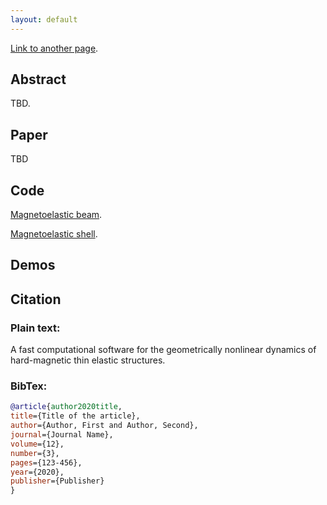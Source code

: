 ```yaml
---
layout: default
---
```

[Link to another page](./another-page.html).

## Abstract

TBD.

## Paper

TBD

## Code
[Magnetoelastic beam](https://github.com/zhuonanhao/mag_beam). 

[Magnetoelastic shell](https://github.com/zhuonanhao/mag_shell).

## Demos

## Citation

### Plain text:
A fast computational software for the geometrically nonlinear dynamics of hard-magnetic thin elastic structures.

### BibTex:
```bibtex
@article{author2020title,
title={Title of the article},
author={Author, First and Author, Second},
journal={Journal Name},
volume={12},
number={3},
pages={123-456},
year={2020},
publisher={Publisher}
}
```


